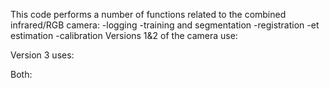 This code performs a number of functions related to the combined infrared/RGB camera:
-logging
-training and segmentation
-registration
-et estimation
-calibration
Versions 1&2 of the camera use:

Version 3 uses:

Both:
